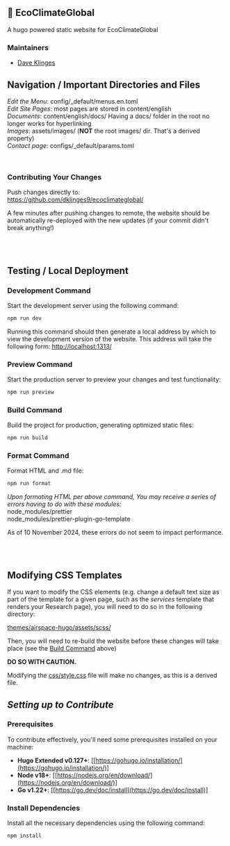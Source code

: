 ## 🌟 EcoClimateGlobal

A hugo powered static website for EcoClimateGlobal


### Maintainers

- [Dave Klinges](https://github.com/dklinges9)

## Navigation / Important Directories and Files

_Edit the Menu_: config/_default/menus.en.toml  
_Edit Site Pages_: most pages are stored in content/english  
_Documents_: content/english/docs/ Having a docs/ folder in the root no longer works for hyperlinking  
_Images_: assets/images/ (**NOT** the root images/ dir. That's a derived property)  
_Contact page_: configs/\_default/params.toml

<br>



### Contributing Your Changes

Push changes directly to:  
https://github.com/dklinges9/ecoclimateglobal/


A few minutes after pushing changes to remote, the website should be automatically re-deployed with the new updates (if your commit didn't break anything!)  

<br>
<br>


## Testing / Local Deployment

### Development Command

Start the development server using the following command:

```bash
npm run dev
```

Running this command should then generate a local address by which to view the development version of the website. This address will take the following form: [http://localhost:1313/](http://localhost:1313/)  

### Preview Command

Start the production server to preview your changes and test functionality:

```bash
npm run preview
```



### Build Command

Build the project for production, generating optimized static files:

```bash
npm run build
```


### Format Command

Format HTML and .md file:

```bash
npm run format
```

_Upon formating HTML per above command, You may receive a series of errors having to do with these modules:_  
node_modules/prettier  
node_modules/prettier-plugin-go-template

As of 10 November 2024, these errors do not seem to impact performance.



<br>
<br>



## Modifying CSS Templates

If you want to modify the CSS elements (e.g. change a default text size as part of the template for a given page, such as the _services_ template that renders your Research page), you will need to do so in the following directory:  

[themes/airspace-hugo/assets/scss/](themes/airspace-hugo/assets/scss/)  

Then, you will need to re-build the website before these changes will take place (see the [Build Command](#build-command) above)  

**DO SO WITH CAUTION.**  

Modifying the [css/style.css](css/style.css) file will make no changes, as this is a derived file.  



## _Setting up to Contribute_  

### Prerequisites

To contribute effectively, you'll need some prerequisites installed on your machine:

- **Hugo Extended v0.127+**: [[https://gohugo.io/installation/](https://gohugo.io/installation/)]
- **Node v18+**: [[https://nodejs.org/en/download/](https://nodejs.org/en/download/)]
- **Go v1.22+**: [[https://go.dev/doc/install](https://go.dev/doc/install)]

### Install Dependencies

Install all the necessary dependencies using the following command:

```bash
npm install
```
